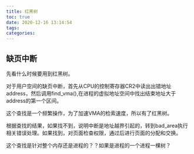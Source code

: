 ```yaml
---
title: 红黑树
toc: true
date: 2020-12-16 13:14:54
tags:
categories:
---
```


<!--more-->

## 缺页中断

先看什么时候要用到红黑树。

对于用户空间的缺页中断，首先从CPU的控制寄存器CR2中读出出错地址address，然后调用find_vma(),在进程的虚拟地址空间中找出结束地址大于address的第一个区间。

这个查找是一个频繁操作，为了加速VMA的检索速度，所以有了红黑树。

根据查找的结果，如果找不到，说明中断是地址越界引起的，转到bad_area执行相关错误处理。如果找到，对页面检查权限，通过后进行页面的分配和交换。

这个查找是针对整个内存还是进程的？？如果是进程的一个进程一棵树？

